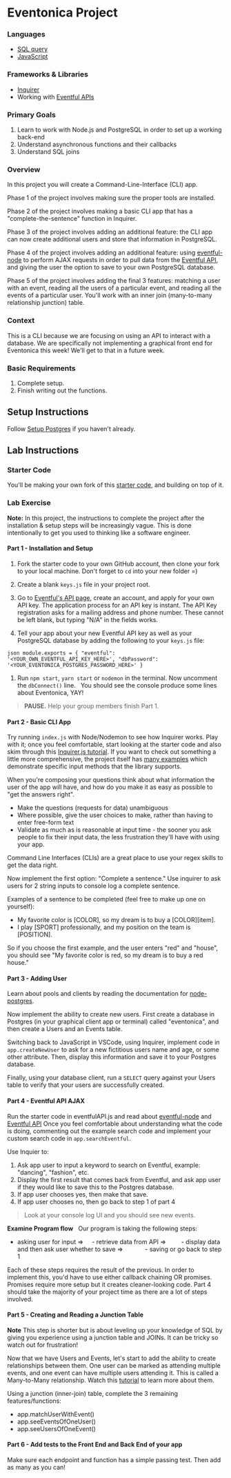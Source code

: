 # Eventonica Project

### Languages

- [SQL query](https://github.com/Techtonica/curriculum/blob/master/databases/sql.md)
- [JavaScript](https://github.com/Techtonica/curriculum/tree/master/javascript)

### Frameworks & Libraries

- [Inquirer](https://www.npmjs.com/package/inquirer)
- Working with [Eventful APIs](http://api.eventful.com/)

### Primary Goals

1. Learn to work with Node.js and PostgreSQL in order to set up a working back-end
2. Understand asynchronous functions and their callbacks
3. Understand SQL joins

### Overview

In this project you will create a Command-Line-Interface (CLI) app.

Phase 1 of the project involves making sure the proper tools are installed.

Phase 2 of the project involves making a basic CLI app that has a
"complete-the-sentence" function in Inquirer.

Phase 3 of the project involves adding an additional feature: the CLI app can
now create additional users and store that information in PostgreSQL.

Phase 4 of the project involves adding an additional feature: using
[eventful-node](https://www.npmjs.com/package/eventful-node) to perform AJAX
requests in order to pull data from the [Eventful API](http://api.eventful.com/),
and giving the user the option to save to your own PostgreSQL database.

Phase 5 of the project involves adding the final 3 features: matching a user
with an event, reading all the users of a particular event, and reading all
the events of a particular user. You'll work with an inner join (many-to-many
relationship junction) table.

### Context

This is a CLI because we are focusing on using an API to interact with a database.
We are specifically not implementing a graphical front end for Eventonica this week!
We'll get to that in a future week.

### Basic Requirements

1. Complete setup.
2. Finish writing out the functions.

## Setup Instructions

Follow [Setup Postgres](../../databases/installing-postgresql.md) if you haven't already.

## Lab Instructions

### Starter Code

You'll be making your own fork of this [starter code](https://github.com/Techtonica/curriculum/tree/master/projects/Eventful-API-test-page), and building on top of it.

### Lab Exercise

**Note:** In this project, the instructions to complete the project after the
installation & setup steps will be increasingly vague. This is done
intentionally to get you used to thinking like a software engineer.

#### Part 1 - Installation and Setup

1. Fork the starter code to your own GitHub account, then clone your fork to your local machine. Don't forget to `cd` into your new folder =)
1. Create a blank `keys.js` file in your project root.
1. Go to [Eventful's API page](http://api.eventful.com/), create an account, and apply for your own API key. The application process for an API key is instant. The API Key registration asks for a mailing address and phone number. These cannot be left blank, but typing "N/A" in the fields works.

1. Tell your app about your new Eventful API key as well as your PostgreSQL database by adding the following to your `keys.js` file:

`json module.exports = { "eventful": '<YOUR_OWN_EVENTFUL_API_KEY_HERE>', "dbPassword": '<YOUR_EVENTONICA_POSTGRES_PASSWORD_HERE>' }`

1. Run `npm start`, `yarn start` or `nodemon` in the terminal. Now uncomment the `dbConnect()` line.
     You should see the console produce some lines about Eventonica, YAY!

> **PAUSE.** Help your group members finish Part 1.

#### Part 2 - Basic CLI App

Try running `index.js` with Node/Nodemon to see how Inquirer works. Play with it;
once you feel comfortable, start looking at the starter code and also skim
through this [Inquirer.js tutorial](https://www.donsblog.pro/2018/02/node-inquirerjs-tutorial-interactive.html).
If you want to check out something a little more comprehensive, the project itself has [many examples](https://github.com/SBoudrias/Inquirer.js/tree/master/packages/inquirer/examples) which demonstrate specific input methods that the library supports.

When you're composing your questions think about what information the user of the app will have, and how do you make it as easy as possible to "get the answers right".

- Make the questions (requests for data) unambiguous
- Where possible, give the user choices to make, rather than having to enter free-form text
- Validate as much as is reasonable at input time - the sooner you ask people to fix their input data, the less frustration they'll have with using your app.

Command Line Interfaces (CLIs) are a great place to use your regex skills to get the data right.

Now implement the first option: "Complete a sentence."
Use inquirer to ask users for 2 string inputs to console log a complete sentence.

Examples of a sentence to be completed (feel free to make up one on yourself):

- My favorite color is [COLOR], so my dream is to buy a [COLOR][item].
- I play [SPORT] professionally, and my position on the team is [POSITION].

So if you choose the first example, and the user enters "red" and "house", you
should see "My favorite color is red, so my dream is to buy a red house."

#### Part 3 - Adding User

Learn about pools and clients by reading the documentation for [node-postgres](https://node-postgres.com/api/pool).

Now implement the ability to create new users.
First create a database in Postgres (in your graphical client app or terminal) called "eventonica", and then create a
Users and an Events table.

Switching back to JavaScript in VSCode, using Inquirer, implement code in `app.createNewUser` to ask for a new fictitious users name and age, or some other attribute. Then, display this information and save it to your Postgres database.

Finally, using your database client, run a `SELECT` query against your Users table to verify that your users are successfully created.

#### Part 4 - Eventful API AJAX

Run the starter code in eventfulAPI.js and read about [eventful-node](https://www.npmjs.com/package/eventful-node) and [Eventful API](http://api.eventful.com/docs/events/search)
Once you feel comfortable about understanding what the code is doing, commenting out the example search code and implement your custom search code in `app.searchEventful`.

Use Inquier to:

1. Ask app user to input a keyword to search on Eventful, example: "dancing", "fashion", etc.
1. Display the first result that comes back from Eventful, and ask app user if they would like to save this to the Postgres database.
1. If app user chooses yes, then make that save.
1. If app user chooses no, then go back to step 1 of part 4

> Look at your console log UI and you should see new events.

**Examine Program flow**  
Our program is taking the following steps:

- asking user for input =>
      - retrieve data from API =>
          - display data and then ask user whether to save =>
              - saving or go back to step 1

Each of these steps requires the result of the previous. In order to implement
this, you'd have to use either callback chaining OR promises. Promises require
more setup but it creates cleaner-looking code. Part 4 should take the
majority of your project time as there are a lot of steps involved.

#### Part 5 - Creating and Reading a Junction Table

**Note** This step is shorter but is about leveling up your knowledge of SQL
by giving you experience using a junction table and JOINs. It can be tricky
so watch out for frustration!

Now that we have Users and Events, let's start to add the ability to create
relationships between them. One user can be marked as attending multiple
events, and one event can have multiple users attending it.
This is called a Many-to-Many relationship. Watch this [tutorial](https://www.youtube.com/watch?v=a-o0d_e9mW8) to learn more about them.

Using a junction (inner-join) table, complete the 3 remaining features/functions:

- app.matchUserWithEvent()
- app.seeEventsOfOneUser()
- app.seeUsersOfOneEvent()

#### Part 6 - Add tests to the Front End and Back End of your app

Make sure each endpoint and function has a simple passing test. Then add as
many as you can!
